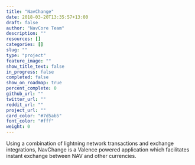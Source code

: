 ```yaml
---
title: "NavChange"
date: 2018-03-20T13:35:57+13:00
draft: false
author: "NavCore Team"
description: ""
resources: []
categories: []
slug: ""
type: "project"
feature_image: ""
show_title_text: false
in_progress: false
completed: false
show_on_roadmap: true
percent_complete: 0
github_url: ""
twitter_url: ""
reddit_url: ""
project_url: "" 
card_color: "#7d5ab5"
font_color: "#fff"
weight: 0
---
```



Using a combination of lightning network transactions and exchange integrations, NavChange is a Valence powered application which facilitates instant exchange between NAV and other currencies. 
<!--more-->